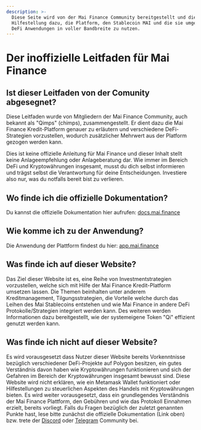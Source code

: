 ```yaml
---
description: >-
  Diese Seite wird von der Mai Finance Community bereitgestellt und dient als
  Hilfestellung dazu, die Platform, den Stablecoin MAI und die sie umgebenden
  DeFi Anwendungen in voller Bandbreite zu nutzen.
---
```


# Der inoffizielle Leitfaden für Mai Finance

## Ist dieser Leitfaden von der Comunity abgesegnet?

Diese Leitfaden wurde von Mitgliedern der Mai Finance Community, auch bekannt als "Qimps" (chimps), zusammengestellt. Er dient dazu die Mai Finance Kredit-Platform genauer zu erläutern und verschiedene DeFi-Strategien vorzustellen, wodurch zusätzlicher Mehrwert aus der Platform gezogen werden kann.

Dies ist keine offizielle Anleitung für Mai Finance und dieser Inhalt stellt keine Anlageempfehlung oder Anlageberatung dar. Wie immer im Bereich DeFi und Kryptowährungen insgesamt, musst du dich selbst informieren und trägst selbst die Verantwortung für deine Entscheidungen. Investiere also nur, was du notfalls bereit bist zu verlieren.

## Wo finde ich die offizielle Dokumentation?

Du kannst die offizielle Dokumentation hier aufrufen: [docs.mai.finance](https://docs.mai.finance)

## Wie komme ich zu der Anwendung?

Die Anwendung der Plattform findest du hier: [app.mai.finance](https://app.mai.finance)

## Was finde ich auf dieser Website?

Das Ziel dieser Website ist es, eine Reihe von Investmentstrategien vorzustellen, welche sich mit Hilfe der Mai Finance Kredit-Platform umsetzen lassen. Die Themen beinhalten unter anderem Kreditmanagement, Tilgungsstrategien, die Vorteile welche durch das Leihen des Mai Stablecoins entstehen und wie Mai Finance in andere DeFi Protokolle/Strategien integriert werden kann. Des weiteren werden Informationen dazu bereitgestellt, wie der systemeigene Token "Qi" effizient genutzt werden kann.

## Was finde ich nicht auf dieser Website?

Es wird vorausgesetzt dass Nutzer dieser Website bereits Vorkenntnisse bezüglich verschiedener DeFi-Projekte auf Polygon besitzen, ein gutes Verständnis davon haben wie Kryptowährungen funktionieren und sich der Gefahren im Bereich der Kryptowährungen insgesamt bewusst sind. Diese Website wird nicht erklären, wie ein Metamask Wallet funktioniert oder Hilfestellungen zu steuerlichen Aspekten des Handels mit Kryptowährungen bieten. Es wird weiter vorausgesetzt, dass ein grundlegendes Verständnis der Mai Finance Plattform, den Gebühren und wie das Protokoll Einnahmen erzielt, bereits vorliegt. Falls du Fragen bezüglich der zuletzt genannten Punkte hast, lese bitte zunächst die offizielle Dokumentation (Link oben) bzw. trete der [Discord](https://discord.gg/mQq55j65xJ) oder [Telegram](https://t.co/ttG5c1cxfZ?amp=1) Community bei.
